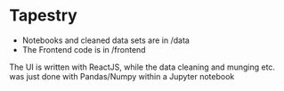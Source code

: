 Tapestry
=======

- Notebooks and cleaned data sets are in /data
- The Frontend code is in /frontend

The UI is written with ReactJS, while the data cleaning and munging etc. was just done with Pandas/Numpy within a Jupyter notebook
